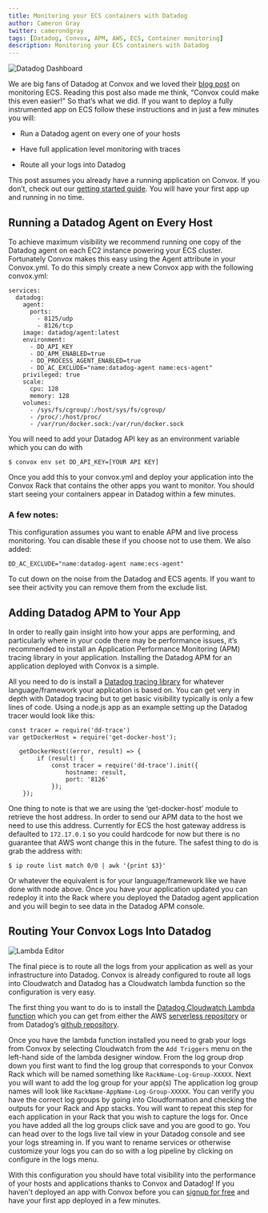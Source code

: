 ```yaml
---
title: Monitoring your ECS containers with Datadog
author: Cameron Gray
twitter: camerondgray
tags: [Datadog, Convox, APM, AWS, ECS, Container monitoring]
description: Monitoring your ECS containers with Datadog
---
```


![Datadog Dashboard](/images/blog/datadog_dashboard.png)

<!--more-->

We are big fans of Datadog at Convox and we loved their [blog post](https://www.datadoghq.com/blog/monitoring-ecs-with-datadog/) on monitoring ECS. Reading this post also made me think, “Convox could make this even easier!” So that’s what we did. If you want to deploy a fully instrumented app on ECS follow these instructions and in just a few minutes you will:

* Run a Datadog agent on every one of your hosts

* Have full application level monitoring with traces

* Route all your logs into Datadog

This post assumes you already have a running application on Convox. If you don’t, check out our [getting started guide](https://docs.convox.com/introduction/getting-started). You will have your first app up and running in no time.

## Running a Datadog Agent on Every Host

To achieve maximum visibility we recommend running one copy of the Datadog agent on each EC2 instance powering your ECS cluster. Fortunately Convox makes this easy using the Agent attribute in your Convox.yml. To do this simply create a new Convox app with the following convox.yml:
```
services:
  datadog:
    agent:
      ports:
        - 8125/udp
        - 8126/tcp
    image: datadog/agent:latest
    environment:
      - DD_API_KEY
      - DD_APM_ENABLED=true
      - DD_PROCESS_AGENT_ENABLED=true
      - DD_AC_EXCLUDE="name:datadog-agent name:ecs-agent"
    privileged: true
    scale:
      cpu: 128
      memory: 128
    volumes:
      - /sys/fs/cgroup/:/host/sys/fs/cgroup/
      - /proc/:/host/proc/
      - /var/run/docker.sock:/var/run/docker.sock

```

You will need to add your Datadog API key as an environment variable which you can do with 
```shell
$ convox env set DD_API_KEY=[YOUR API KEY]
```


Once you add this to your convox.yml and deploy your application into the Convox Rack that contains the other apps you want to monitor. You should start seeing your containers appear in Datadog within a few minutes.

### A few notes: 
This configuration assumes you want to enable APM and live process monitoring. You can disable these if you choose not to use them. We also added:

`DD_AC_EXCLUDE="name:datadog-agent name:ecs-agent"`

To cut down on the noise from the Datadog and ECS agents. If you want to see their activity you can remove them from the exclude list.

## Adding Datadog APM to Your App

In order to really gain insight into how your apps are performing, and particularly where in your code there may be performance issues, it’s recommended to install an Application Performance Monitoring (APM) tracing library in your application. Installing the Datadog APM for an application deployed with Convox is a simple.

All you need to do is install a [Datadog tracing library](https://docs.datadoghq.com/tracing/setup/) for whatever language/framework your application is based on. You can get very in depth with Datadog tracing but to get basic visibility typically is only a few lines of code. Using a node.js app as an example setting up the Datadog tracer would look like this:

```
const tracer = require('dd-trace')
var getDockerHost = require('get-docker-host');

   getDockerHost((error, result) => {
        if (result) {
            const tracer = require('dd-trace').init({
                hostname: result,
                port: '8126'
            });
    });

```
One thing to note is that we are using the ‘get-docker-host’ module to retrieve the host address. In order to send our APM data to the host we need to use this address. Currently for ECS the host gateway address is defaulted to `172.17.0.1` so you could hardcode for now but there is no guarantee that AWS wont change this in the future. The safest thing to do is grab the address with:

```shell
$ ip route list match 0/0 | awk '{print $3}'
```

Or whatever the equivalent is for your language/framework like we have done with node above. Once you have your application updated you can redeploy it into the Rack where you deployed the Datadog agent application and you will begin to see data in the Datadog APM console.

## Routing Your Convox Logs Into Datadog 

![Lambda Editor](/images/blog/lambda_management_console.png)

The final piece is to route all the logs from your application as well as your infrastructure into Datadog. Convox is already configured to route all logs into Cloudwatch and Datadog has a Cloudwatch lambda function so the configuration is very easy. 

The first thing you want to do is to install the [Datadog Cloudwatch Lambda function](https://docs.datadoghq.com/integrations/amazon_web_services/?tab=allpermissions#set-up-the-datadog-lambda-function) which you can get from either the AWS [serverless repository](https://serverlessrepo.aws.amazon.com/applications/arn:aws:serverlessrepo:us-east-1:464622532012:applications~Datadog-Log-Forwarder) or from Datadog’s [github repository](https://github.com/DataDog/datadog-serverless-functions/blob/master/aws/logs_monitoring/lambda_function.py). 

Once you have the lambda function installed you need to grab your logs from Convox by selecting Cloudwatch from the `Add Triggers` menu on the left-hand side of the lambda designer window. From the log group drop down you first want to find the log group that corresponds to your Convox Rack which will be named something like `RackName-Log-Group-XXXXX`. Next you will want to add the log group for your app(s) The application log group names will look like `RackName-AppName-Log-Group-XXXXX`. You can verify you have the correct log groups by going into Cloudformation and checking the outputs for your Rack and App stacks. You will want to repeat this step for each application in your Rack that you wish to capture the logs for.  Once you have added all the log groups click save and you are good to go. You can head over to the logs live tail view in your Datadog console and see your logs streaming in. If you want to rename services or otherwise customize your logs you can do so with a log pipeline by clicking on configure in the logs menu.

With this configuration you should have total visibility into the performance of your hosts and applications thanks to Convox and Datadog! If you haven't deployed an app with Convox before you can [signup for free](https://console.convox.com/signup) and have your first app deployed in a few minutes. 